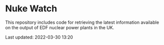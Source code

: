 # Nuke Watch

This repository includes code for retrieving the latest information available on the output of EDF nuclear power plants in the UK.

Last updated: 2022-03-30 13:20